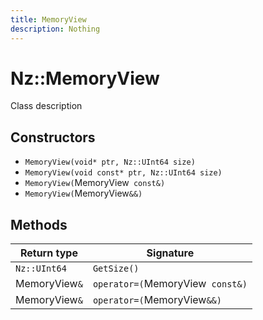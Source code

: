 ```yaml
---
title: MemoryView
description: Nothing
---
```


# Nz::MemoryView

Class description

## Constructors

- `MemoryView(void* ptr, Nz::UInt64 size)`
- `MemoryView(void const* ptr, Nz::UInt64 size)`
- `MemoryView(`MemoryView` const&)`
- `MemoryView(`MemoryView`&&)`

## Methods

| Return type | Signature |
| ----------- | --------- |
| `Nz::UInt64` | `GetSize()` |
| MemoryView`&` | `operator=(`MemoryView` const&)` |
| MemoryView`&` | `operator=(`MemoryView`&&)` |
